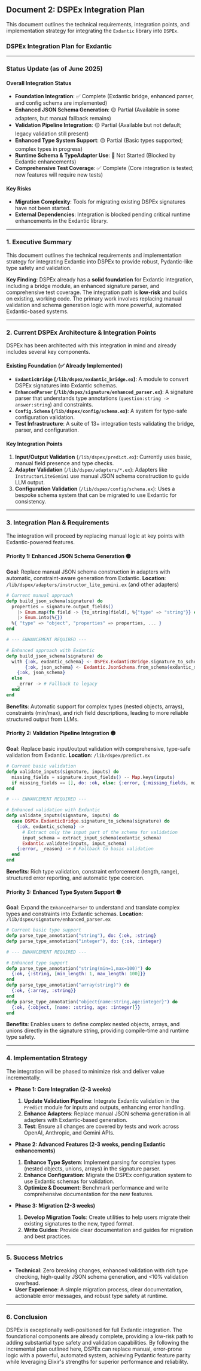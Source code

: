 ## Document 2: DSPEx Integration Plan

This document outlines the technical requirements, integration points, and implementation strategy for integrating the `Exdantic` library into `DSPEx`.

### **DSPEx Integration Plan for Exdantic**

---

### **Status Update (as of June 2025)**

#### **Overall Integration Status**
- **Foundation Integration**: ✅ Complete (Exdantic bridge, enhanced parser, and config schema are implemented)
- **Enhanced JSON Schema Generation**: 🟡 Partial (Available in some adapters, but manual fallback remains)
- **Validation Pipeline Integration**: 🟡 Partial (Available but not default; legacy validation still present)
- **Enhanced Type System Support**: 🟡 Partial (Basic types supported; complex types in progress)
- **Runtime Schema & TypeAdapter Use**: 🔴 Not Started (Blocked by Exdantic enhancements)
- **Comprehensive Test Coverage**: ✅ Complete (Core integration is tested; new features will require new tests)

#### **Key Risks**
- **Migration Complexity**: Tools for migrating existing DSPEx signatures have not been started.
- **External Dependencies**: Integration is blocked pending critical runtime enhancements in the Exdantic library.

---

### **1. Executive Summary**

This document outlines the technical requirements and implementation strategy for integrating Exdantic into DSPEx to provide robust, Pydantic-like type safety and validation.

**Key Finding**: DSPEx already has a **solid foundation** for Exdantic integration, including a bridge module, an enhanced signature parser, and comprehensive test coverage. The integration path is **low-risk** and builds on existing, working code. The primary work involves replacing manual validation and schema generation logic with more powerful, automated Exdantic-based systems.

---

### **2. Current DSPEx Architecture & Integration Points**

DSPEx has been architected with this integration in mind and already includes several key components.

#### **Existing Foundation (✅ Already Implemented)**
- **`ExdanticBridge` (`/lib/dspex/exdantic_bridge.ex`)**: A module to convert DSPEx signatures into Exdantic schemas.
- **`EnhancedParser` (`/lib/dspex/signature/enhanced_parser.ex`)**: A signature parser that understands type annotations (`question:string -> answer:string`) and constraints.
- **`Config.Schema` (`/lib/dspex/config/schema.ex`)**: A system for type-safe configuration validation.
- **Test Infrastructure**: A suite of 13+ integration tests validating the bridge, parser, and configuration.

#### **Key Integration Points**
1.  **Input/Output Validation** (`/lib/dspex/predict.ex`): Currently uses basic, manual field presence and type checks.
2.  **Adapter Validation** (`/lib/dspex/adapters/*.ex`): Adapters like `InstructorLiteGemini` use manual JSON schema construction to guide LLM output.
3.  **Configuration Validation** (`/lib/dspex/config/schema.ex`): Uses a bespoke schema system that can be migrated to use Exdantic for consistency.

---

### **3. Integration Plan & Requirements**

The integration will proceed by replacing manual logic at key points with Exdantic-powered features.

#### **Priority 1: Enhanced JSON Schema Generation 🟡**
**Goal**: Replace manual JSON schema construction in adapters with automatic, constraint-aware generation from Exdantic.
**Location**: `/lib/dspex/adapters/instructor_lite_gemini.ex` (and other adapters)

```elixir
# Current manual approach
defp build_json_schema(signature) do
  properties = signature.output_fields()
    |> Enum.map(fn field -> {to_string(field), %{"type" => "string"}} end)
    |> Enum.into(%{})
  %{ "type" => "object", "properties" => properties, ... }
end

# --- ENHANCEMENT REQUIRED ---

# Enhanced approach with Exdantic
defp build_json_schema(signature) do
  with {:ok, exdantic_schema} <- DSPEx.ExdanticBridge.signature_to_schema(signature),
       {:ok, json_schema} <- Exdantic.JsonSchema.from_schema(exdantic_schema) do
    {:ok, json_schema}
  else
    _error -> # Fallback to legacy
  end
end
```
**Benefits**: Automatic support for complex types (nested objects, arrays), constraints (min/max), and rich field descriptions, leading to more reliable structured output from LLMs.

#### **Priority 2: Validation Pipeline Integration 🟡**
**Goal**: Replace basic input/output validation with comprehensive, type-safe validation from Exdantic.
**Location**: `/lib/dspex/predict.ex`

```elixir
# Current basic validation
defp validate_inputs(signature, inputs) do
  missing_fields = signature.input_fields() -- Map.keys(inputs)
  if missing_fields == [], do: :ok, else: {:error, {:missing_fields, missing_fields}}
end

# --- ENHANCEMENT REQUIRED ---

# Enhanced validation with Exdantic
defp validate_inputs(signature, inputs) do
  case DSPEx.ExdanticBridge.signature_to_schema(signature) do
    {:ok, exdantic_schema} ->
      # Extract only the input part of the schema for validation
      input_schema = extract_input_schema(exdantic_schema)
      Exdantic.validate(inputs, input_schema)
    {:error, _reason} -> # Fallback to basic validation
  end
end
```
**Benefits**: Rich type validation, constraint enforcement (length, range), structured error reporting, and automatic type coercion.

#### **Priority 3: Enhanced Type System Support 🟡**
**Goal**: Expand the `EnhancedParser` to understand and translate complex types and constraints into Exdantic schemas.
**Location**: `/lib/dspex/signature/enhanced_parser.ex`

```elixir
# Current basic type support
defp parse_type_annotation("string"), do: {:ok, :string}
defp parse_type_annotation("integer"), do: {:ok, :integer}

# --- ENHANCEMENT REQUIRED ---

# Enhanced type support
defp parse_type_annotation("string(min=1,max=100)") do
  {:ok, {:string, [min_length: 1, max_length: 100]}}
end
defp parse_type_annotation("array(string)") do
  {:ok, {:array, :string}}
end
defp parse_type_annotation("object{name:string,age:integer}") do
  {:ok, {:object, [name: :string, age: :integer]}}
end
```
**Benefits**: Enables users to define complex nested objects, arrays, and unions directly in the signature string, providing compile-time and runtime type safety.

---

### **4. Implementation Strategy**

The integration will be phased to minimize risk and deliver value incrementally.

- **Phase 1: Core Integration (2-3 weeks)**
  1.  **Update Validation Pipeline**: Integrate Exdantic validation in the `Predict` module for inputs and outputs, enhancing error handling.
  2.  **Enhance Adapters**: Replace manual JSON schema generation in all adapters with Exdantic-based generation.
  3.  **Test**: Ensure all changes are covered by tests and work across OpenAI, Anthropic, and Gemini APIs.

- **Phase 2: Advanced Features (2-3 weeks, pending Exdantic enhancements)**
  1.  **Enhance Type System**: Implement parsing for complex types (nested objects, unions, arrays) in the signature parser.
  2.  **Enhance Configuration**: Migrate the DSPEx configuration system to use Exdantic schemas for validation.
  3.  **Optimize & Document**: Benchmark performance and write comprehensive documentation for the new features.

- **Phase 3: Migration (2-3 weeks)**
  1.  **Develop Migration Tools**: Create utilities to help users migrate their existing signatures to the new, typed format.
  2.  **Write Guides**: Provide clear documentation and guides for migration and best practices.

---

### **5. Success Metrics**
- **Technical**: Zero breaking changes, enhanced validation with rich type checking, high-quality JSON schema generation, and <10% validation overhead.
- **User Experience**: A simple migration process, clear documentation, actionable error messages, and robust type safety at runtime.

---

### **6. Conclusion**

DSPEx is exceptionally well-positioned for full Exdantic integration. The foundational components are already complete, providing a low-risk path to adding substantial type safety and validation capabilities. By following the incremental plan outlined here, DSPEx can replace manual, error-prone logic with a powerful, automated system, achieving Pydantic feature parity while leveraging Elixir's strengths for superior performance and reliability.